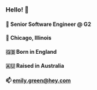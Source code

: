 ### Hello! 👋

####  💼 Senior Software Engineer @ G2
####  📌 Chicago, Illinois
####  🇬🇧 Born in England
####  🇦🇺 Raised in Australia
####  📫 emily.green@hey.com
<!--
**emgreen33/emgreen33** is a ✨ _special_ ✨ repository because its `README.md` (this file) appears on your GitHub profile.

Here are some ideas to get you started:

- 🔭 I’m currently working on ...
- 🌱 I’m currently learning ...
- 👯 I’m looking to collaborate on ...
- 🤔 I’m looking for help with ...
- 💬 Ask me about ...
- 📫 How to reach me: ...
- 😄 Pronouns: ...
- ⚡ Fun fact: ...
-->
